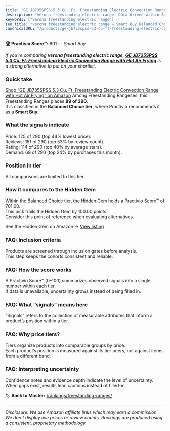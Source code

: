 ```yaml
---
title: "GE JB735SPSS 5.3 Cu. Ft. Freestanding Electric Convection Range with Hot Air Frying"
description: "verona freestanding electric range: Data-driven within Balanced Choice ranking using the Practivio Score™. Positioned by quality, value, demand, findability, m…"
keywords: ["verona freestanding electric range"]
seo_title: "verona freestanding electric range — Smart Buy Balanced Choice (2025)"
canonicalURL: "/products/ge-jb735spss-53-cu-ft-freestanding-electric-convection-range-with-hot-air-frying-B08JXNHGVB/"
---
```


**🏆 Practivio Score™:** 601 — _Smart Buy_


*If you're comparing **verona freestanding electric range**, **[GE JB735SPSS 5.3 Cu. Ft. Freestanding Electric Convection Range with Hot Air Frying](https://www.amazon.com/dp/B08JXNHGVB?tag=practivio-20)** is a strong alternative to put on your shortlist.*
### Quick take
[Shop “GE JB735SPSS 5.3 Cu. Ft. Freestanding Electric Convection Range with Hot Air Frying” on Amazon](https://www.amazon.com/dp/B08JXNHGVB?tag=practivio-20)
Among Freestanding Rangeses, this Freestanding Ranges places **89 of 290**.  
It is classified in the **Balanced Choice tier**, where Practivio recommends it as a **Smart Buy**.

### What the signals indicate
Price: 125 of 290 (top 44% lowest price).  
Reviews: 151 of 290 (top 53% by review count).  
Rating: 114 of 290 (top 40% by average stars).  
Demand: 69 of 290 (top 24% by purchases this month).

### Position in tier
All comparisons are limited to this tier.

### How it compares to the Hidden Gem
Within the Balanced Choice tier, the Hidden Gem holds a Practivio Score™ of 701.00.  
This pick trails the Hidden Gem by 100.00 points.  
Consider this point of reference when evaluating alternatives.  

See the Hidden Gem on Amazon → [View listing](https://www.amazon.com/dp/B07FWRTVYZ?tag=practivio-20)

### FAQ: Inclusion criteria
Products are screened through inclusion gates before analysis.  
This step keeps the cohorts consistent and reliable.

### FAQ: How the score works
A Practivio Score™ (0–100) summarizes observed signals into a single number within each tier.  
If data is unavailable, uncertainty grows instead of being filled in.

### FAQ: What “signals” means here
“Signals” refers to the collection of measurable attributes that inform a product’s position within a tier.

### FAQ: Why price tiers?
Tiers organize products into comparable groups by price.  
Each product’s position is measured against its tier peers, not against items from a different band.

### FAQ: Interpreting uncertainty
Confidence notes and evidence depth indicate the level of uncertainty.  
When gaps exist, results lean cautious instead of filled-in.


🏷️ **Back to Master:** [/rankings/freestanding-ranges/](/rankings/freestanding-ranges/)

---
_Disclosure: We use Amazon affiliate links which may earn a commission. We don’t display live prices or review counts. Rankings are produced using a consistent, proprietary methodology._
